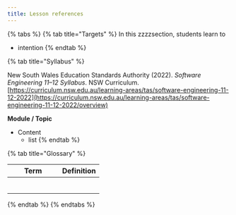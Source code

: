```yaml
---
title: Lesson references
---
```


{% tabs %}
{% tab title="Targets" %}
In this zzzzsection, students learn to

* intention
{% endtab %}

{% tab title="Syllabus" %}


New South Wales Education Standards Authority (2022). _Software Engineering 11–12 Syllabus_. NSW Curriculum. [https://curriculum.nsw.edu.au/learning-areas/tas/software-engineering-11-12-2022](https://curriculum.nsw.edu.au/learning-areas/tas/software-engineering-11-12-2022/overview)

**Module / Topic**

* Content
  * list
{% endtab %}

{% tab title="Glossary" %}
<table><thead><tr><th width="100" valign="top">Term</th><th valign="top">Definition</th></tr></thead><tbody><tr><td valign="top"></td><td valign="top"></td></tr><tr><td valign="top"></td><td valign="top"></td></tr><tr><td valign="top"></td><td valign="top"></td></tr><tr><td valign="top"></td><td valign="top"></td></tr><tr><td valign="top"></td><td valign="top"></td></tr><tr><td valign="top"></td><td valign="top"></td></tr></tbody></table>
{% endtab %}
{% endtabs %}
